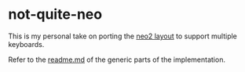 # not-quite-neo

This is my personal take on porting the [neo2 layout](https://www.neo-layout.org/) to support multiple keyboards.

Refer to the [readme.md](../../../../users/not-quite-neo/readme.md) of the generic parts of the implementation.